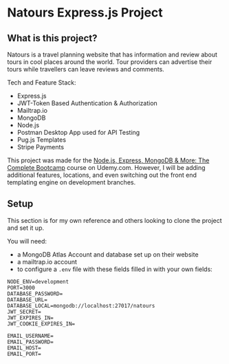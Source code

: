 # Natours Express.js Project

## What is this project?

Natours is a travel planning website that has information and review about tours in cool places around the world. Tour providers can advertise their tours while travellers can leave reviews and comments.

Tech and Feature Stack:
- Express.js
- JWT-Token Based Authentication & Authorization
- Mailtrap.io
- MongoDB
- Node.js
- Postman Desktop App used for API Testing
- Pug.js Templates
- Stripe Payments

This project was made for the [Node.js, Express, MongoDB & More: The Complete Bootcamp](https://www.udemy.com/course/nodejs-express-mongodb-bootcamp/) course on Udemy.com. However, I will be adding additional features, locations, and even switching out the front end templating engine on development branches.

## Setup 

This section is for my own reference and others looking to clone the project and set it up.

You will need:
- a MongoDB Atlas Account and database set up on their website
- a mailtrap.io account
- to configure a `.env` file with these fields filled in with your own fields:
```
NODE_ENV=development
PORT=3000
DATABASE_PASSWORD=
DATABASE_URL=
DATABASE_LOCAL=mongodb://localhost:27017/natours
JWT_SECRET=
JWT_EXPIRES_IN=
JWT_COOKIE_EXPIRES_IN=

EMAIL_USERNAME=
EMAIL_PASSWORD=
EMAIL_HOST=
EMAIL_PORT=
```

